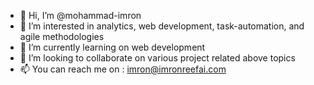 - 👋 Hi, I’m @mohammad-imron
- 👀 I’m interested in analytics, web development, task-automation, and agile methodologies 
- 🌱 I’m currently learning on web development  
- 💞️ I’m looking to collaborate on various project related above topics
- 📫 You can reach me on : imron@imronreefai.com

<!---
mohammad-imron/mohammad-imron is a ✨ special ✨ repository because its `README.md` (this file) appears on your GitHub profile.
You can click the Preview link to take a look at your changes.
--->
